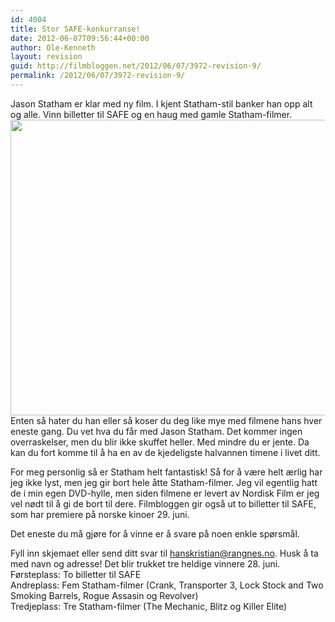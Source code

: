 ```yaml
---
id: 4004
title: Stor SAFE-konkurranse!
date: 2012-06-07T09:56:44+00:00
author: Ole-Kenneth
layout: revision
guid: http://filmbloggen.net/2012/06/07/3972-revision-9/
permalink: /2012/06/07/3972-revision-9/
---
```

Jason Statham er klar med ny film. I kjent Statham-stil banker han opp alt og alle. Vinn billetter til SAFE og en haug med gamle Statham-filmer.  
<a href="http://filmbloggen.net/2012/06/06/stor-safe-konkurranse/jason-statham-safe/" rel="attachment wp-att-3973"><img class="alignnone size-full wp-image-3973" src="http://filmbloggen.net/wp-content/uploads//2012/06/jason-statham-safe.jpg" alt="" width="600" height="473" /></a>  
Enten så hater du han eller så koser du deg like mye med filmene hans hver eneste gang. Du vet hva du får med Jason Statham. Det kommer ingen overraskelser, men du blir ikke skuffet heller. Med mindre du er jente. Da kan du fort komme til å ha en av de kjedeligste halvannen timene i livet ditt.

For meg personlig så er Statham helt fantastisk! Så for å være helt ærlig har jeg ikke lyst, men jeg gir bort hele åtte Statham-filmer. Jeg vil egentlig hatt de i min egen DVD-hylle, men siden filmene er levert av Nordisk Film er jeg vel nødt til å gi de bort til dere. Filmbloggen gir også ut to billetter til SAFE, som har premiere på norske kinoer 29. juni.

Det eneste du må gjøre for å vinne er å svare på noen enkle spørsmål.



Fyll inn skjemaet eller send ditt svar til hanskristian@rangnes.no. Husk å ta med navn og adresse! Det blir trukket tre heldige vinnere 28. juni.  
Førsteplass: To billetter til SAFE  
Andreplass: Fem Statham-filmer (Crank, Transporter 3, Lock Stock and Two Smoking Barrels, Rogue Assasin og Revolver)  
Tredjeplass: Tre Statham-filmer (The Mechanic, Blitz og Killer Elite)